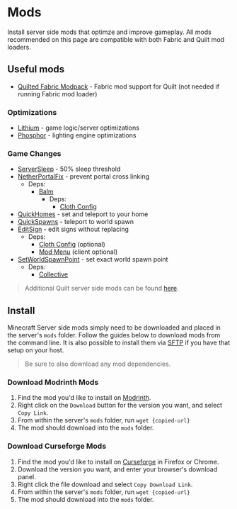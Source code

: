# Mods

Install server side mods that optimze and improve gameplay. All mods recommended
on this page are compatible with both Fabric and Quilt mod loaders.

## Useful mods

- [Quilted Fabric Modpack](https://modrinth.com/mod/qsl) - Fabric mod support
  for Quilt (not needed if running Fabric mod loader)

### Optimizations

- [Lithium](https://modrinth.com/mod/lithium) - game logic/server optimizations
- [Phosphor](https://modrinth.com/mod/phosphor) - lighting engine optimizations

### Game Changes

- [ServerSleep](https://modrinth.com/datapack/serversleep) - 50% sleep threshold
- [NetherPortalFix](https://modrinth.com/mod/netherportalfix) - prevent portal
  cross linking
  - Deps:
    - [Balm](https://modrinth.com/mod/balm)
      - Deps:
        - [Cloth Config](https://modrinth.com/mod/cloth-config)
- [QuickHomes](https://beta.curseforge.com/minecraft/mc-mods/quickhomes) - set
  and teleport to your home
- [QuickSpawns](https://www.curseforge.com/minecraft/mc-mods/quickspawns) -
  teleport to world spawn
- [EditSign](https://modrinth.com/mod/editsign) - edit signs without replacing
  - Deps:
    - [Cloth Config](https://modrinth.com/mod/cloth-config) (optional)
    - [Mod Menu](https://modrinth.com/mod/modmenu/versions) (client optional)
- [SetWorldSpawnPoint](https://modrinth.com/mod/set-world-spawn-point) - set
  exact world spawn point
  - Deps:
    - [Collective](https://modrinth.com/mod/collective)

> Additional Quilt server side mods can be found [here](https://serverside.infra.link).

## Install

Minecraft Server side mods simply need to be downloaded and placed in the
server's `mods` folder. Follow the guides below to download mods from the
command line. It is also possible to install them via [SFTP](environments/ubuntu-server/setup-sftp.md)
if you have that setup on your host.

> Be sure to also download any mod dependencies.

### Download Modrinth Mods

1. Find the mod you'd like to install on [Modrinth](https://modrinth.com).
1. Right click on the `Download` button for the version you want, and select
   `Copy Link`.
1. From within the server's `mods` folder, run `wget {copied-url}`
1. The mod should download into the `mods` folder.

### Download Curseforge Mods

1. Find the mod you'd like to install on [Curseforge](https://curseforge.com) in
   Firefox or Chrome.
1. Download the version you want, and enter your browser's download panel.
1. Right click the file download and select `Copy Download Link`.
1. From within the server's `mods` folder, run `wget {copied-url}`
1. The mod should download into the `mods` folder.
